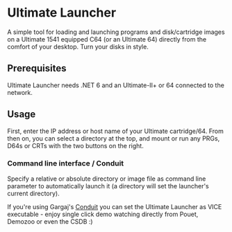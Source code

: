 # Ultimate Launcher

A simple  tool for loading and launching programs and disk/cartridge images on a Ultimate 1541 equipped C64 (or an Ultimate 64) directly from the comfort of your desktop. Turn your disks in style.

## Prerequisites

Ultimate Launcher needs .NET 6 and an Ultimate-II+ or 64 connected to the network.

## Usage

First, enter the IP address or host name of your Ultimate cartridge/64. From then on, you can select a directory at the top, and mount or run any PRGs, D64s or CRTs with the two buttons on the right.

### Command line interface / Conduit

Specify a relative or absolute directory or image file as command line parameter to automatically launch it (a directory will set the launcher's current directory).

If you're using Gargaj's [Conduit](https://github.com/gargaj/Conduit/) you can set the Ultimate Launcher as VICE executable - enjoy single click demo watching directly from Pouet, Demozoo or even the CSDB :)

